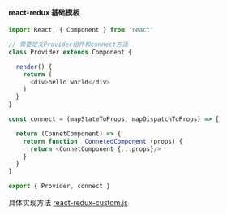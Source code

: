 #### react-redux 基础模板

```js
import React, { Component } from 'react'

// 需要定义Provider组件和connect方法
class Provider extends Component {

  render() {
    return (
      <div>hello world</div>
    )
  }
}

const connect = (mapStateToProps, mapDispatchToProps) => {

  return (ConnetComponent) => {
    return function  ConnetedComponent (props) {
      return <ConnetComponent {...props}/>
    }
  }
}

export { Provider, connect }
```

具体实现方法 [react-redux-custom.js](https://github.com/lulujianglab/redux-todolist/blob/master/react-redux/src/react-redux-custom.js)
